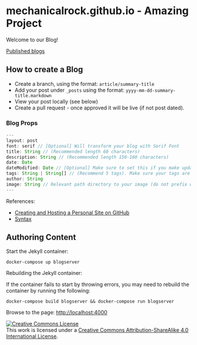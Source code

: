 # mechanicalrock.github.io - Amazing Project

Welcome to our Blog!

[Published blogs](https://mechanicalrock.github.io/)

## How to create a Blog

* Create a branch, using the format: `article/summary-title`
* Add your post under `_posts` using the format: `yyyy-mm-dd-summary-title.markdown`
* View your post locally (see below)
* Create a pull request - once approved it will be live (if not post dated).

### Blog Props

```ts
---
layout: post
font: serif // [Optional] Will transform your blog with Serif Font
title: String // (Recommended length 60 characters)
description: String // (Recommended length 150-160 characters)
date: Date
dateModified: Date // [Optional] Make sure to set this if you make updates to your post after the original Date
tags: String | String[] // (Recommend 5 tags). Make sure your tags are what people Google Search. Make sure your tags are also mentioned in your blog post itself.
author: String
image: String // Relevant path directory to your image (do not prefix with a /)
---
```

References:

* [Creating and Hosting a Personal Site on GitHub](http://jmcglone.com/guides/github-pages/)
* [Syntax](https://kramdown.gettalong.org/syntax.html#code-spans)

## Authoring Content

Start the Jekyll container:

`docker-compose up blogserver`

Rebuilding the Jekyll container:

If the container fails to start by throwing errors, you may need to rebuild the container by running the following:

`docker-compose build blogserver && docker-compose run blogserver`

Browse to the page: [http://localhost:4000](http://localhost:4000)

<a rel="license" href="http://creativecommons.org/licenses/by-sa/4.0/"><img alt="Creative Commons License" style="border-width:0" src="https://i.creativecommons.org/l/by-sa/4.0/88x31.png" /></a><br />This work is licensed under a <a rel="license" href="http://creativecommons.org/licenses/by-sa/4.0/">Creative Commons Attribution-ShareAlike 4.0 International License</a>.
